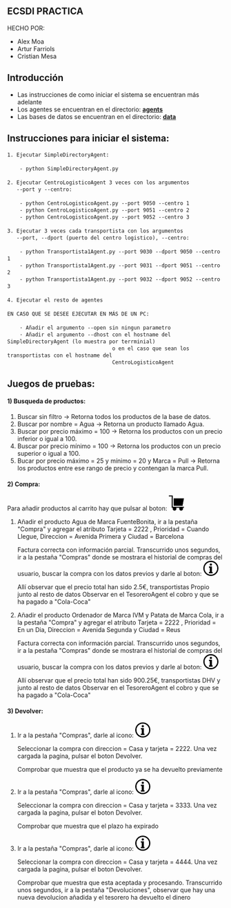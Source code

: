 ## ECSDI PRACTICA

HECHO POR:

- Alex Moa
- Artur Farriols
- Cristian Mesa


## Introducción 

- Las instrucciones de como iniciar el sistema se encuentran más adelante
- Los agentes se encuentran en el directorio: <b>[agents](/../../tree/master/agents)</b>
- Las bases de datos se encuentran en el directorio: <b>[data](/../../tree/master/data)</b>

## Instrucciones para iniciar el sistema:

    1. Ejecutar SimpleDirectoryAgent:

        - python SimpleDirectoryAgent.py 

    2. Ejecutar CentroLogisticoAgent 3 veces con los argumentos
       --port y --centro:

        - python CentroLogisticoAgent.py --port 9050 --centro 1
        - python CentroLogisticoAgent.py --port 9051 --centro 2
        - python CentroLogisticoAgent.py --port 9052 --centro 3

    3. Ejecutar 3 veces cada transportista con los argumentos
       --port, --dport (puerto del centro logistico), --centro:

        - python Transportista1Agent.py --port 9030 --dport 9050 --centro 1 
        - python Transportista1Agent.py --port 9031 --dport 9051 --centro 2 
        - python Transportista1Agent.py --port 9032 --dport 9052 --centro 3 
    
    4. Ejecutar el resto de agentes

    EN CASO QUE SE DESEE EJECUTAR EN MÁS DE UN PC:

        · Añadir el argumento --open sin ningun parametro
        · Añadir el argumento --dhost con el hostname del SimpleDirectoryAgent (lo muestra por terrminial)
                                      o en el caso que sean los transportistas con el hostname del 
                                      CentroLogisticoAgent

## Juegos de pruebas:



#### 1) Busqueda de productos:

   1. Buscar sin filtro -> Retorna todos los productos de la base de datos.
   2. Buscar por nombre = Agua -> Retorna un producto llamado Agua.
   3. Buscar por precio máximo = 100 -> Retorna los productos con un precio inferior o igual a 100.
   4. Buscar por precio mínimo = 100 -> Retorna los productos con un precio superior o igual a 100.
   5. Bucar por precio máximo = 25 y mínimo = 20 y Marca = Pull -> Retorna los productos entre ese 
       rango de precio y contengan la marca Pull.
       
#### 2) Compra:
   
   Para añadir productos al carrito hay que pulsar al boton:
   <img src="agents/static/icons/purchase.png" widht=35 height=35></img>
   
   1. Añadir el producto Agua de Marca FuenteBonita, ir a la pestaña "Compra" y agregar el atributo 
       Tarjeta = 2222 , Prioridad = Cuando Llegue, Direccion = Avenida Primera y Ciudad = Barcelona
       
       Factura correcta con información parcial. Transcurrido unos segundos, ir a la pestaña "Compras"
       donde se mostrara el historial de compras del usuario, buscar la compra con los datos previos y darle al boton: 
       <img src="agents/static/icons/info.png" widht=35 height=35></img>
      
       Allí observar que el precio total han sido 2.5€, transportistas Propio junto al resto de datos
       Observar en el TesoreroAgent el cobro y que se ha pagado a "Cola-Coca"
      
   1. Añadir el producto Ordenador de Marca IVM y Patata de Marca Cola, ir a la pestaña "Compra" y agregar el atributo 
       Tarjeta = 2222 , Prioridad = En un Dia, Direccion = Avenida Segunda y Ciudad = Reus
      
        Factura correcta con información parcial. Transcurrido unos segundos, ir a la pestaña "Compras"
       donde se mostrara el historial de compras del usuario, buscar la compra con los datos previos y darle al boton: 
       <img src="agents/static/icons/info.png" widht=35 height=35></img>
      
       Allí observar que el precio total han sido 900.25€, transportistas DHV y junto al resto de datos
       Observar en el TesoreroAgent el cobro y que se ha pagado a "Cola-Coca" 
       
      
#### 3) Devolver:
    
   1. Ir a la pestaña "Compras", darle al icono:  <img src="agents/static/icons/info.png" widht=35 height=35></img>

       Seleccionar la compra con direccion = Casa y tarjeta = 2222. Una vez cargada la pagina, pulsar el boton Devolver.

       Comprobar que muestra que el producto ya se ha devuelto previamente

   2. Ir a la pestaña "Compras", darle al icono:  <img src="agents/static/icons/info.png" widht=35 height=35></img>

       Seleccionar la compra con direccion = Casa y tarjeta = 3333. Una vez cargada la pagina, pulsar el boton Devolver.

       Comprobar que muestra que el plazo ha expirado

   3. Ir a la pestaña "Compras", darle al icono:  <img src="agents/static/icons/info.png" widht=35 height=35></img>

        Seleccionar la compra con direccion = Casa y tarjeta = 4444. Una vez cargada la pagina, pulsar el boton Devolver.

        Comprobar que muestra que esta aceptada y procesando. Transcurrido unos segundos, ir a la pestaña "Devoluciones",
        observar que hay una nueva devolucion añadida y el tesorero ha devuelto el dinero
      

